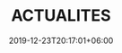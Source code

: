 ---
title       : "ACTUALITES"
date        : 2019-12-23T20:17:01+06:00
description : "Retrouvez toute l'actualité sur la compétition panafricaine d’innovation numérique"
---